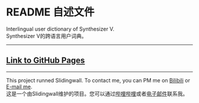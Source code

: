 # README 自述文件
Interlingual user dictionary of Synthesizer V.  
Synthesizer V的跨语言用户词典。
***
##  [Link to GitHub Pages](https://slidingwall.github.io/synthv-dictionaries)
***
This project runned Slidingwall. To contact me, you can PM me on [Bilibili](https://space.bilibili.com/141232009) or [E-mail me](mailto:slidingwall@outlook.com).   
这是一个由Slidingwall维护的项目。您可以通过[哔哩哔哩](https://space.bilibili.com/141232009)或者[电子邮件](mailto:slidingwall@outlook.com)联系我。
